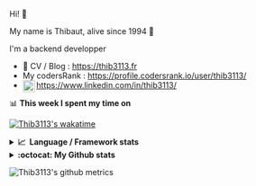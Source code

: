 Hi! 👋

My name is Thibaut, alive since 1994 🍷

I'm a backend developper

-   📝 CV / Blog : https://thib3113.fr
-   My codersRank : https://profile.codersrank.io/user/thib3113/
-   <a href="https://www.linkedin.com/in/thib3113/"><img align="left" alt="Thib3113's Linkedin" width="21px" src="https://raw.githubusercontent.com/peterthehan/peterthehan/master/assets/linkedin.svg" /></a> https://www.linkedin.com/in/thib3113/

📊 **This week I spent my time on**

[![Thib3113's wakatime](https://github-readme-stats.vercel.app/api/wakatime?username=thib3113&layout=default&theme=dracula&langs_count=6&hide_title=true&hide_border=true)](https://wakatime.com/@thib3113)

<details>
  <summary><b>📈&nbsp;&nbsp;Language&nbsp;/&nbsp;Framework stats</b></summary>
  <br/>  
  <a href='https://profile.codersrank.io/user/thib3113/'>
  <img src='http://cr-skills-chart-widget.azurewebsites.net/api/api?username=thib3113&padding=30&skills=php,batchfile,javascript,less,mysql,reactjs,scss,shell,typescript,vue'>
  </a>
</details>

<details>
  <summary><b>:octocat: My Github stats</b></summary>
  <br/>  
  
  <img src="https://github-readme-stats.vercel.app/api?username=thib3113&theme=dracula&show_icons=true&" alt="Thib3113's GitHub stats" />

<!--START_SECTION:activity-->

1. 🎉 Merged PR [#156](https://github.com/thib3113/unifi-client/pull/156) in [thib3113/unifi-client](https://github.com/thib3113/unifi-client)
2. 🎉 Merged PR [#155](https://github.com/thib3113/unifi-client/pull/155) in [thib3113/unifi-client](https://github.com/thib3113/unifi-client)
3. 🎉 Merged PR [#154](https://github.com/thib3113/unifi-client/pull/154) in [thib3113/unifi-client](https://github.com/thib3113/unifi-client)
4. 💪 Opened PR [#153](https://github.com/thib3113/unifi-client/pull/153) in [thib3113/unifi-client](https://github.com/thib3113/unifi-client)
5. 🎉 Merged PR [#152](https://github.com/thib3113/unifi-client/pull/152) in [thib3113/unifi-client](https://github.com/thib3113/unifi-client)
 <!--END_SECTION:activity-->

</details>

![Thib3113's github metrics](https://gist.githubusercontent.com/thib3113/83a96e16f8bca103f1b0e376186c66ec/raw/github-metrics.svg)

